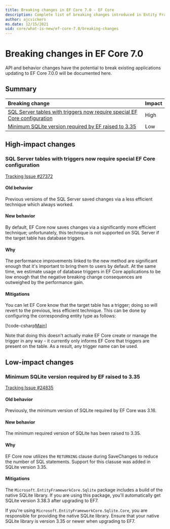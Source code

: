 ```yaml
---
title: Breaking changes in EF Core 7.0 - EF Core
description: Complete list of breaking changes introduced in Entity Framework Core 7.0
author: ajcvickers
ms.date: 12/15/2021
uid: core/what-is-new/ef-core-7.0/breaking-changes
---
```


# Breaking changes in EF Core 7.0

API and behavior changes have the potential to break existing applications updating to EF Core 7.0.0 will be documented here.

## Summary

| **Breaking change**                                                                                          | **Impact**  |
|:------------------------------------------------------------------------------------------------------------ | ----------- |
| [SQL Server tables with triggers now require special EF Core configuration](#sqlserver-tables-with-triggers) | High        |
| [Minimum SQLite version required by EF raised to 3.35](#min-sqlite-version)                                  | Low         |

## High-impact changes

<a name="sqlserver-tables-with-triggers"></a>

### SQL Server tables with triggers now require special EF Core configuration

[Tracking Issue #27372](https://github.com/dotnet/efcore/issues/27372)

#### Old behavior

Previous versions of the SQL Server saved changes via a less efficient technique which always worked.

#### New behavior

By default, EF Core now saves changes via a significantly more efficient technique; unfortunately, this technique is not supported on SQL Server if the target table has database triggers.

#### Why

The performance improvements linked to the new method are significant enough that it's important to bring them to users by default. At the same time, we estimate usage of database triggers in EF Core applications to be low enough that the negative breaking change consequences are outweighed by the performance gain.

#### Mitigations

You can let EF Core know that the target table has a trigger; doing so will revert to the previous, less efficient technique. This can be done by configuring the corresponding entity type as follows:

[!code-csharp[Main](../../../../samples/core/SqlServer/Misc/TriggersContext.cs?name=TriggerConfiguration&highlight=4)]

Note that doing this doesn't actually make EF Core create or manage the trigger in any way - it currently only informs EF Core that triggers are present on the table. As a result, any trigger name can be used.

## Low-impact changes

<a name="min-sqlite-version"></a>

### Minimum SQLite version required by EF raised to 3.35

[Tracking Issue #24835](https://github.com/dotnet/efcore/issues/24835)

#### Old behavior

Previously, the minimum version of SQLite required by EF Core was 3.16.

#### New behavior

The minimum required version of SQLite has been raised to 3.35.

#### Why

EF Core now utilizes the `RETURNING` clause during SaveChanges to reduce the number of SQL statements. Support for this clasuse was added in SQLite version 3.35.

#### Mitigations

The `Microsoft.EntityFrameworkCore.Sqlite` package includes a build of the native SQLite library. If you are using this package, you'll automatically get SQLite version 3.38.3 after upgrading to EF7.

If you're using `Microsoft.EntityFrameworkCore.Sqlite.Core`, you are responsible for providing the native SQLite library. Ensure that your native SQLite library is version 3.35 or newer when upgrading to EF7.
